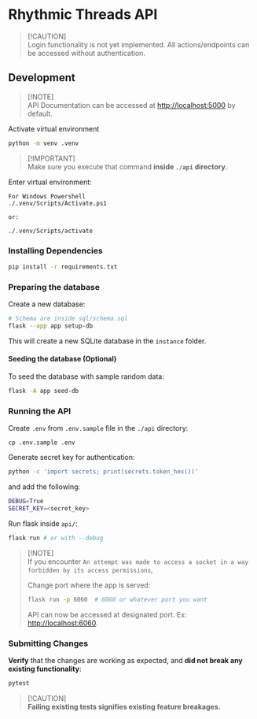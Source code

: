 # Rhythmic Threads API

> [!CAUTION]\
> Login functionality is not yet implemented. All actions/endpoints can be accessed without authentication.

## Development

> [!NOTE]\
> API Documentation can be accessed at [http://localhost:5000](http://localhost:5000) by default.

Activate virtual environment

```sh
python -m venv .venv
```

> [!IMPORTANT]\
> Make sure you execute that command **inside `./api` directory**.

Enter virtual environment:

```
For Windows Powershell
./.venv/Scripts/Activate.ps1

or:

./.venv/Scripts/activate
```

### Installing Dependencies

```sh
pip install -r requirements.txt
```

### Preparing the database

Create a new database:

```sh
# Schema are inside sql/schema.sql
flask --app app setup-db
```

This will create a new SQLite database in the `instance` folder.

#### Seeding the database (Optional)

To seed the database with sample random data:

```sh
flask -A app seed-db
```

### Running the API

Create `.env` from `.env.sample` file in the `./api` directory:

```shell
cp .env.sample .env
```

Generate secret key for authentication:

```sh
python -c 'import secrets; print(secrets.token_hex())'
```

and add the following:

```sh
DEBUG=True
SECRET_KEY=<secret_key>
```

Run flask inside `api/`:

```sh
flask run # or with --debug
```

> [!NOTE]\
> If you encounter `An attempt was made to access a socket in a way forbidden by its access permissions`,
>
> Change port where the app is served:
>
> ```sh
> flask run -p 6060  # 6060 or whatever port you want
> ```
>
> API can now be accessed at designated port. Ex: [http://localhost:6060](http://localhost:6060).

### Submitting Changes

**Verify** that the changes are working as expected,
and **did not break any existing functionality**:

```sh
pytest
```

> [!CAUTION]\
> **Failing existing tests signifies existing feature breakages.**
